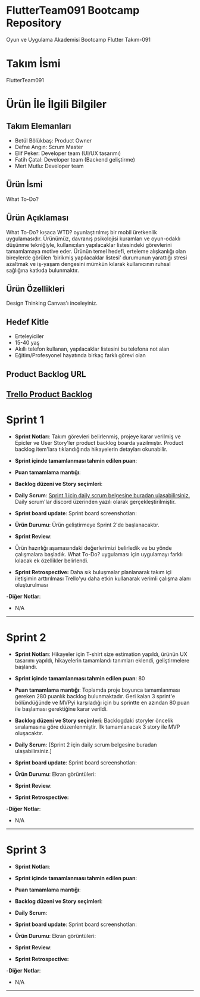 # FlutterTeam091 Bootcamp Repository
Oyun ve Uygulama Akademisi Bootcamp Flutter Takım-091 

# **Takım İsmi**

FlutterTeam091

# Ürün İle İlgili Bilgiler

## Takım Elemanları

- Betül Bölükbaş: Product Owner
- Defne Angın: Scrum Master
- Elif Peker: Developer team (UI/UX tasarımı)
- Fatih Çatal: Developer team (Backend geliştirme)
- Mert Mutlu: Developer team

## Ürün İsmi

What To-Do?

## Ürün Açıklaması

What To-Do? kısaca WTD? oyunlaştırılmış bir mobil üretkenlik uygulamasıdır. Ürünümüz, davranış psikolojisi kuramları ve oyun-odaklı düşünme tekniğiyle, kullanıcıları yapılacaklar listesindeki görevlerini tamamlamaya motive eder. Ürünün temel hedefi, erteleme alışkanlığı olan bireylerde görülen 'birikmiş yapılacaklar listesi' durumunun yarattığı stresi azaltmak ve iş-yaşam dengesini mümkün kılarak kullanıcının ruhsal sağlığına katkıda bulunmaktır.

## Ürün Özellikleri

Design Thinking Canvas'ı inceleyiniz.

## Hedef Kitle

- Erteleyiciler
- 15-40 yaş
- Akıllı telefon kullanan, yapılacaklar listesini bu telefona not alan
- Eğitim/Profesyonel hayatında birkaç farklı görevi olan

## Product Backlog URL

[Trello Product Backlog](https://trello.com/invite/b/VZcQccu3/576aae3de334fc50a049f1db52c9db85/wtd-product-backlog)
---

# Sprint 1

- **Sprint Notları**: Takım görevleri belirlenmiş, projeye karar verilmiş ve Epicler ve User Story'ler product backlog boarda yazılmıştır. Product backlog item'lara tıklandığında hikayelerin detayları okunabilir.

- **Sprint içinde tamamlanması tahmin edilen puan**: 

- **Puan tamamlama mantığı**:

- **Backlog düzeni ve Story seçimleri**: 


- **Daily Scrum**: [Sprint 1 için daily scrum belgesine buradan ulaşabilirsiniz.](https://docs.google.com/document/d/1DSeoj0IPGtL-suErZNaE9jIYqy4eEtH-nxACXVVoLkE/edit?usp=sharing)
Daily scrum'lar discord üzerinden yazılı olarak gerçekleştirilmiştir.

- **Sprint board update**: Sprint board screenshotları: 


- **Ürün Durumu**:
Ürün geliştirmeye Sprint 2'de başlanacaktır.


- **Sprint Review**: 
- Ürün hazırlığı aşamasındaki değerlerimizi belirledik ve bu yönde çalışmalara başladık. What To-Do? uygulaması için uygulamayı farklı kılacak ek özellikler belirlendi.


- **Sprint Retrospective:**
Daha sık buluşmalar planlanarak takım içi iletişimin arttırılması
Trello'yu daha etkin kullanarak verimli çalışma alanı oluşturulması

-**Diğer Notlar**:
- N/A

---

# Sprint 2

- **Sprint Notları**: Hikayeler için T-shirt size estimation yapıldı, ürünün UX tasarımı yapıldı, hikayelerin tamamlandı tanımları eklendi, geliştirmelere başlandı.

- **Sprint içinde tamamlanması tahmin edilen puan**: 80

- **Puan tamamlama mantığı**:  Toplamda proje boyunca tamamlanması gereken 280 puanlık backlog bulunmaktadır. Geri kalan 3 sprint'e bölündüğünde  ve MVPyi karşıladığı için bu sprintte en azından 80 puan ile başlaması gerektiğine karar verildi.

- **Backlog düzeni ve Story seçimleri**: Backlogdaki storyler öncelik sıralamasına göre düzenlenmiştir. İlk tamamlanacak 3 story ile MVP oluşacaktır.


- **Daily Scrum**: [Sprint 2 için daily scrum belgesine buradan ulaşabilirsiniz.]

- **Sprint board update**: Sprint board screenshotları: 


- **Ürün Durumu**: Ekran görüntüleri:


- **Sprint Review**: 


- **Sprint Retrospective:**


-**Diğer Notlar**:
- N/A


---

# Sprint 3

- **Sprint Notları**: 

- **Sprint içinde tamamlanması tahmin edilen puan**:

- **Puan tamamlama mantığı**:

- **Backlog düzeni ve Story seçimleri**: 


- **Daily Scrum**: 

- **Sprint board update**: Sprint board screenshotları: 


- **Ürün Durumu**: Ekran görüntüleri:


- **Sprint Review**: 


- **Sprint Retrospective:**


-**Diğer Notlar**:
- N/A


---
